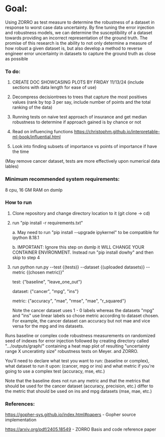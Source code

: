 # Goal:
Using ZORRO as test measure to determine the robustness of a dataset in response to worst case data uncertainty. By fine tuning the error injection and robustness models, we can determine the susceptibility of a dataset towards providing an incorrect representation of the ground truth. The promise of this research is the ability to not only determine a measure of how robust a given dataset is, but also develop a method to reverse engineer error uncertainty in datasets to capture the ground truth as close as possible


### To do:

1. CREATE DOC SHOWCASING PLOTS BY FRIDAY 11/13/24 (include sections with data length for ease of use)

2. Decompress decisiontrees to trees that capture the most positives values (rank by top 3 per say, include number of points and the total ranking of the data)

3. Running tests on naive test approach of insurance and get median robustness to determine if approach gained is by chance or not

4. Read on influencing functions https://christophm.github.io/interpretable-ml-book/influential.html

5. Look into finding subsets of importance vs points of importance if have the time

(May remove cancer dataset, tests are more effectively upon numerical data lables)

### Minimum recommended system requirements: 
8 cpu, 16 GM RAM on dsmlp

### How to run 
1. Clone repository and change directory location to it (git clone -> cd)
   
2. run "pip install -r requirements.txt"

   a. May need to run "pip install --upgrade ipykernel" to be compatible for ipython 8.18.1

   b. IMPORTANT: Ignore this step on dsmlp it WILL CHANGE YOUR CONTAINER ENVIRONMENT. Instead run "pip install dowhy" and then skip to step 4
   
3. run  python run.py --test {(tests)} --dataset {(uploaded datasets)} --metric {(chosen metric)}"
   

      test: {"baseline", "leave_one_out"}

      dataset: {"cancer", "mpg", "ins"}

      metric: {"accuracy", "mae", "rmse", "mae", "r_squared"}

   Note the cancer dataset uses 1 - 0 labels whereas the datasets "mpg" and "ins" use linear labels so chose metric according to dataset chosen. For example,
   the cancer dataset can accuracy but not mae and vice versa for the mpg and ins datasets.

Runs baseline or complex code robustness measurements on randomized seed of indexes for error injection followed by creating directory called ".../outputs/graph/" containing a heat map plot of resulting "uncertainty range X unceratinty size" robustness tests on Meyer. and ZORRO.

You'll need to declare what test you want to run: (baseline or complex), what dataset to run it upon: (cancer, mpg or ins) and what metric if you're going to use a complex test (accuracy, mse, etc.)

Note that the baseline does not run any metric and that the metrics that should be used for the cancer dataset (accuracy, precision, etc.) differ to the metric that should be used on ins and mpg datasets (mse, mae, etc.)


### References:
https://gopher-sys.github.io/index.html#papers - Gopher source implementation

https://arxiv.org/pdf/2405.18549 - ZORRO Basis and code reference paper




